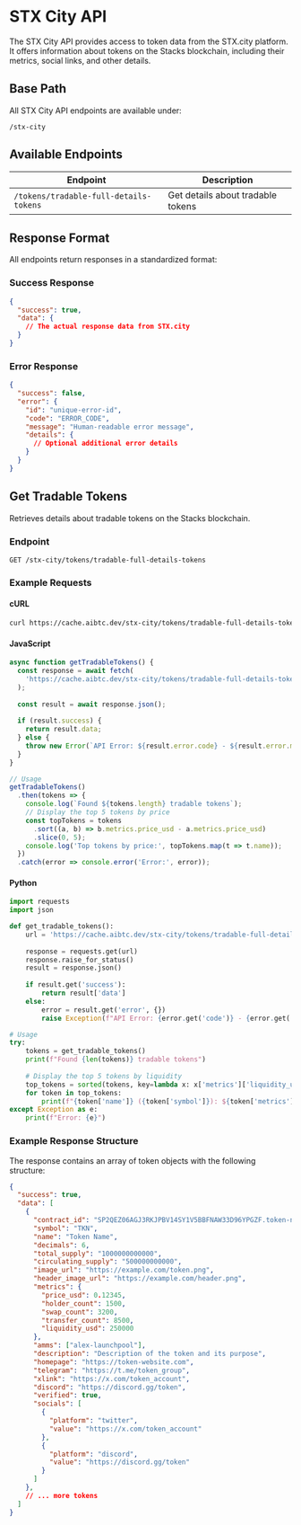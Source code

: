 # STX City API

The STX City API provides access to token data from the STX.city platform. It offers information about tokens on the Stacks blockchain, including their metrics, social links, and other details.

## Base Path

All STX City API endpoints are available under:
```
/stx-city
```

## Available Endpoints

| Endpoint | Description |
|----------|-------------|
| `/tokens/tradable-full-details-tokens` | Get details about tradable tokens |

## Response Format

All endpoints return responses in a standardized format:

### Success Response
```json
{
  "success": true,
  "data": {
    // The actual response data from STX.city
  }
}
```

### Error Response
```json
{
  "success": false,
  "error": {
    "id": "unique-error-id",
    "code": "ERROR_CODE",
    "message": "Human-readable error message",
    "details": {
      // Optional additional error details
    }
  }
}
```

## Get Tradable Tokens

Retrieves details about tradable tokens on the Stacks blockchain.

### Endpoint

```
GET /stx-city/tokens/tradable-full-details-tokens
```

### Example Requests

#### cURL

```bash
curl https://cache.aibtc.dev/stx-city/tokens/tradable-full-details-tokens
```

#### JavaScript

```javascript
async function getTradableTokens() {
  const response = await fetch(
    'https://cache.aibtc.dev/stx-city/tokens/tradable-full-details-tokens'
  );
  
  const result = await response.json();
  
  if (result.success) {
    return result.data;
  } else {
    throw new Error(`API Error: ${result.error.code} - ${result.error.message}`);
  }
}

// Usage
getTradableTokens()
  .then(tokens => {
    console.log(`Found ${tokens.length} tradable tokens`);
    // Display the top 5 tokens by price
    const topTokens = tokens
      .sort((a, b) => b.metrics.price_usd - a.metrics.price_usd)
      .slice(0, 5);
    console.log('Top tokens by price:', topTokens.map(t => t.name));
  })
  .catch(error => console.error('Error:', error));
```

#### Python

```python
import requests
import json

def get_tradable_tokens():
    url = 'https://cache.aibtc.dev/stx-city/tokens/tradable-full-details-tokens'
    
    response = requests.get(url)
    response.raise_for_status()
    result = response.json()
    
    if result.get('success'):
        return result['data']
    else:
        error = result.get('error', {})
        raise Exception(f"API Error: {error.get('code')} - {error.get('message')}")

# Usage
try:
    tokens = get_tradable_tokens()
    print(f"Found {len(tokens)} tradable tokens")
    
    # Display the top 5 tokens by liquidity
    top_tokens = sorted(tokens, key=lambda x: x['metrics']['liquidity_usd'], reverse=True)[:5]
    for token in top_tokens:
        print(f"{token['name']} ({token['symbol']}): ${token['metrics']['price_usd']:.4f} - Liquidity: ${token['metrics']['liquidity_usd']:.2f}")
except Exception as e:
    print(f"Error: {e}")
```

### Example Response Structure

The response contains an array of token objects with the following structure:

```json
{
  "success": true,
  "data": [
    {
      "contract_id": "SP2QEZ06AGJ3RKJPBV14SY1V5BBFNAW33D96YPGZF.token-name",
      "symbol": "TKN",
      "name": "Token Name",
      "decimals": 6,
      "total_supply": "1000000000000",
      "circulating_supply": "500000000000",
      "image_url": "https://example.com/token.png",
      "header_image_url": "https://example.com/header.png",
      "metrics": {
        "price_usd": 0.12345,
        "holder_count": 1500,
        "swap_count": 3200,
        "transfer_count": 8500,
        "liquidity_usd": 250000
      },
      "amms": ["alex-launchpool"],
      "description": "Description of the token and its purpose",
      "homepage": "https://token-website.com",
      "telegram": "https://t.me/token_group",
      "xlink": "https://x.com/token_account",
      "discord": "https://discord.gg/token",
      "verified": true,
      "socials": [
        {
          "platform": "twitter",
          "value": "https://x.com/token_account"
        },
        {
          "platform": "discord",
          "value": "https://discord.gg/token"
        }
      ]
    },
    // ... more tokens
  ]
}
```

